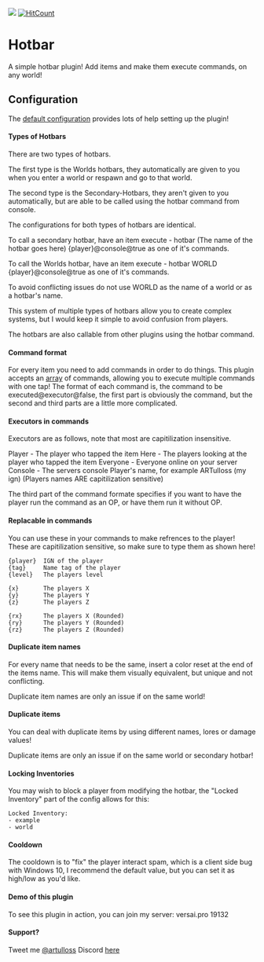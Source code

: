 [![](https://poggit.pmmp.io/shield.state/Hotbar)](https://poggit.pmmp.io/p/Hotbar)
[![HitCount](http://hits.dwyl.io/artulloss/Hotbar.svg)](http://hits.dwyl.io/artulloss/Hotbar)
# Hotbar
A simple hotbar plugin! Add items and make them execute commands, on any world!
## Configuration

The [default configuration](https://github.com/artulloss/Hotbar/blob/master/resources/config.yml) provides lots of help setting up the plugin!

#### Types of Hotbars

There are two types of hotbars.

The first type is the Worlds hotbars, they automatically are given to you when you enter a world or respawn and go to that world.

The second type is the Secondary-Hotbars, they aren't given to you automatically, but are able to be called using the hotbar command from console.

The configurations for both types of hotbars are identical.

To call a secondary hotbar, have an item execute
      - hotbar (The name of the hotbar goes here) {player}@console@true
as one of it's commands.

To call the Worlds hotbar, have an item execute
      - hotbar WORLD {player}@console@true
as one of it's commands.

To avoid conflicting issues do not use WORLD as the name of a world or as a hotbar's name.

This system of multiple types of hotbars allow you to create complex systems, but I would keep it simple to avoid confusion from players.

The hotbars are also callable from other plugins using the hotbar command.

#### Command format

For every item you need to add commands in order to do things.
This plugin accepts an [array](http://php.net/manual/en/book.array.php) of commands, allowing you to execute multiple commands with one tap!
The format of each command is, the command to be executed@executor@false, the first part is obviously the command, but the second and third
parts are a little more complicated.

#### Executors in commands

Executors are as follows, note that most are capitilization insensitive.

Player - The player who tapped the item
Here - The players looking at the player who tapped the item
Everyone - Everyone online on your server
Console - The servers console
Player's name, for example ARTulloss (my ign) (Players names ARE capitilization sensitive)

The third part of the command formate specifies if you want to have the player run the command as an OP, or have them run it without OP.

#### Replacable in commands
You can use these in your commands to make refrences to the player!
These are capitilization sensitive, so make sure to type them as shown here!
```
{player}  IGN of the player
{tag}     Name tag of the player
{level}   The players level

{x}       The players X
{y}       The players Y
{z}       The players Z
    
{rx}      The players X (Rounded)
{ry}      The players Y (Rounded)
{rz}      The players Z (Rounded)
```
#### Duplicate item names

For every name that needs to be the same, insert a color reset at the end of the items name.
This will make them visually equivalent, but unique and not conflicting.

Duplicate item names are only an issue if on the same world!

#### Duplicate items

You can deal with duplicate items by using different names, lores or damage values!

Duplicate items are only an issue if on the same world or secondary hotbar!


#### Locking Inventories

You may wish to block a player from modifying the hotbar, the "Locked Inventory" part of the config allows for this:

```
Locked Inventory:
- example
- world
```

#### Cooldown
The cooldown is to "fix" the player interact spam, which is a client side bug with Windows 10, I recommend the default value, but you can set it as high/low as you'd like.

#### Demo of this plugin
To see this plugin in action, you can join my server: versai.pro 19132

#### Support?
Tweet me [@artulloss](https://twitter.com/artulloss)
Discord [here](https://discord.versai.pro)
